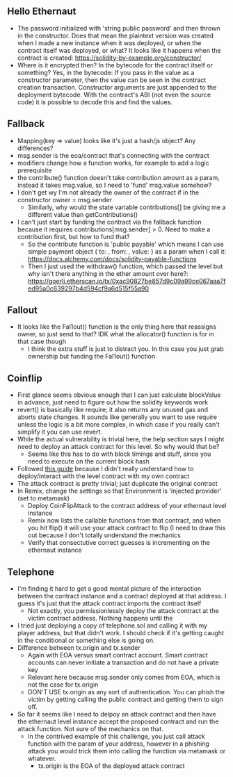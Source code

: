 ## Hello Ethernaut
- The password initialized with 'string public password' and then thrown in the constructor. Does that mean the plaintext version was created when I made a new instance when it was deployed, or when the contract itself was deployed, or what? 
It looks like it happens when the contract is created: https://solidity-by-example.org/constructor/
- Where is it encrypted then? In the bytecode for the contract itself or something?
Yes, in the bytecode: If you pass in the value as a constructor parameter, then the value can be seen in the contract creation transaction. Constructor arguments are just appended to the deployment bytecode. With the contract's ABI (not even the source code) it is possible to decode this and find the values.

## Fallback
- Mapping(key => value) looks like it's just a hash/js object? Any differences?
- msg.sender is the eoa/contract that's connecting with the contract
- modifiers change how a function works, for example to add a logic prerequisite
- the contribute() function doesn't take contribution amount as a param, instead it takes msg.value, so I need to 'fund' msg.value somehow?
- I don't get wy I'm not already the owner of the contract if in the constructor owner = msg.sender
  - Similarly, why would the state variable contributions[] be giving me a different value than getContributions()
- I can't just start by funding the contract via the fallback function because it requires contributions[msg.sender] > 0. Need to make a contribution first, but how to fund that?
  - So the contribute function is 'public payable' which means I can use simple payment object { to: , from: , value: } as a param when I call it: https://docs.alchemy.com/docs/solidity-payable-functions
  - Then I just used the withdraw() function, which passed the level but why isn't there anything in the ether amount over here?: https://goerli.etherscan.io/tx/0xac90827be857d9c09a99ce067aaa7fed95a0c639297b4d594cf9a6d515f55a90

## Fallout

- It looks like the Fal1out() function is the only thing here that reassigns owner, so just send to that? IDK what the allocator() function is for in that case though
  - I think the extra stuff is just to distract you. In this case you just grab ownership but funding the Fal1out() function

## Coinflip

- First glance seems obvious enough that I can just calculate blockValue in advance, just need to figure out how the solidity keywords work
- revert() is basically like require; it also returns any unused gas and aborts state changes. It sounds like generally you want to use require unless the logic is a bit more complex, in which case if you really can't simplify it you can use revert.
- While the actual vulnerability is trivial here, the help section says I might need to deploy an attack contract for this level. So why would that be?
  - Seems like this has to do with block timings and stuff, since you need to execute on the current block hash
- Followed [this guide](https://www.youtube.com/watch?v=VJZuLb1r1nQ&t=983s) because I didn't really understand how to deploy/interact with the level contract with my own contract
- The attack contract is pretty trivial; just duplicate the original contract
- In Remix, change the settings so that Environment is 'injected provider' (set to metamask)
  - Deploy CoinFlipAttack to the contract address of your ethernaut level instance
  - Remix now lists the callable functions from that contract, and when you hit flip() it will use your attack contract to flip (I need to draw this out because I don't totally understand the mechanics
  - Verify that consectutive correct guesses is incrementing on the ethernaut instance
    
## Telephone
- I'm finding it hard to get a good mental picture of the interaction between the contract instance and a contract deployed at that address. I guess it's just that the attack contract imports the contract itself
  - Not exactly, you permissionlessly deploy the attack contract at the victim contract address. Nothing happens until the
- I tried just deploying a copy of telephone.sol and calling it with my player address, but that didn't work. I should check if it's getting caught in the conditional or something else is going on.
- Difference between tx.origin and tx.sender
  - Again with EOA versus smart contract account. Smart contract accounts can never initiate a transaction and do not have a private key
  - Relevant here because msg.sender only comes from EOA, which is not the case for tx.origin
  - DON'T USE tx.origin as any sort of authentication. You can phish the victim by getting calling the public contract and getting them to sign off.
- So far it seems like I need to delpoy an attack contract and then have the ethernaut level instance accept the proposed contract and run the attack function. Not sure of the mechanics on that.
  - In the contrived example of this challenge, you just call attack function with the param of your address, however in a phishing attack you would trick them into calling the function via metamask or whatever.
    - tx.origin is the EOA of the deployed attack contract
